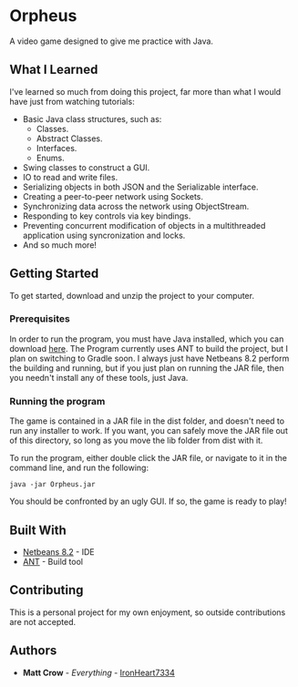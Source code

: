 # Orpheus

A video game designed to give me practice with Java.

## What I Learned

I've learned so much from doing this project, far more than what I would have just from watching tutorials:
* Basic Java class structures, such as:
  * Classes.
  * Abstract Classes.
  * Interfaces.
  * Enums.
* Swing classes to construct a GUI.
* IO to read and write files.
* Serializing objects in both JSON and the Serializable interface.
* Creating a peer-to-peer network using Sockets.
* Synchronizing data across the network using ObjectStream.
* Responding to key controls via key bindings.
* Preventing concurrent modification of objects in a multithreaded application using syncronization and locks.
* And so much more!

## Getting Started

To get started, download and unzip the project to your computer.

### Prerequisites

In order to run the program, you must have Java installed, which you can download [here](https://www.java.com/en/).
The Program currently uses ANT to build the project, but I plan on switching to Gradle soon.
I always just have Netbeans 8.2 perform the building and running, but if you just plan on running the JAR file, then you needn't install any of these tools, just Java.

### Running the program

The game is contained in a JAR file in the dist folder, and doesn't need to run any installer to work.
If you want, you can safely move the JAR file out of this directory, so long as you move the lib folder from dist with it.

To run the program, either double click the JAR file, or navigate to it in the command line, and run the following:

```
java -jar Orpheus.jar
```

You should be confronted by an ugly GUI. If so, the game is ready to play!

## Built With

* [Netbeans 8.2](https://netbeans.org/downloads/8.2/) - IDE
* [ANT](https://ant.apache.org/) - Build tool

## Contributing

This is a personal project for my own enjoyment, so outside contributions are not accepted.

## Authors

* **Matt Crow** - *Everything* - [IronHeart7334](https://github.com/IronHeart7334)
